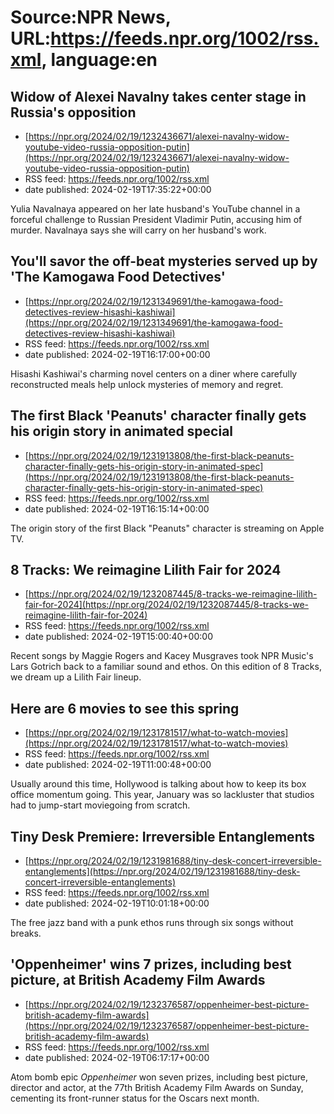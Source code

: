 # Source:NPR News, URL:https://feeds.npr.org/1002/rss.xml, language:en

## Widow of Alexei Navalny takes center stage in Russia's opposition
 - [https://npr.org/2024/02/19/1232436671/alexei-navalny-widow-youtube-video-russia-opposition-putin](https://npr.org/2024/02/19/1232436671/alexei-navalny-widow-youtube-video-russia-opposition-putin)
 - RSS feed: https://feeds.npr.org/1002/rss.xml
 - date published: 2024-02-19T17:35:22+00:00

Yulia Navalnaya appeared on her late husband's YouTube channel in a forceful challenge to Russian President Vladimir Putin, accusing him of murder. Navalnaya says she will carry on her husband's work.

## You'll savor the off-beat mysteries served up by 'The Kamogawa Food Detectives'
 - [https://npr.org/2024/02/19/1231349691/the-kamogawa-food-detectives-review-hisashi-kashiwai](https://npr.org/2024/02/19/1231349691/the-kamogawa-food-detectives-review-hisashi-kashiwai)
 - RSS feed: https://feeds.npr.org/1002/rss.xml
 - date published: 2024-02-19T16:17:00+00:00

Hisashi Kashiwai's charming novel centers on a diner where carefully reconstructed meals help unlock mysteries of memory and regret.

## The first Black 'Peanuts' character finally gets his origin story in animated special
 - [https://npr.org/2024/02/19/1231913808/the-first-black-peanuts-character-finally-gets-his-origin-story-in-animated-spec](https://npr.org/2024/02/19/1231913808/the-first-black-peanuts-character-finally-gets-his-origin-story-in-animated-spec)
 - RSS feed: https://feeds.npr.org/1002/rss.xml
 - date published: 2024-02-19T16:15:14+00:00

The origin story of the first Black "Peanuts" character is streaming on Apple TV.

## 8 Tracks: We reimagine Lilith Fair for 2024
 - [https://npr.org/2024/02/19/1232087445/8-tracks-we-reimagine-lilith-fair-for-2024](https://npr.org/2024/02/19/1232087445/8-tracks-we-reimagine-lilith-fair-for-2024)
 - RSS feed: https://feeds.npr.org/1002/rss.xml
 - date published: 2024-02-19T15:00:40+00:00

Recent songs by Maggie Rogers and Kacey Musgraves took NPR Music's Lars Gotrich back to a familiar sound and ethos. On this edition of 8 Tracks, we dream up a Lilith Fair lineup.

## Here are 6 movies to see this spring
 - [https://npr.org/2024/02/19/1231781517/what-to-watch-movies](https://npr.org/2024/02/19/1231781517/what-to-watch-movies)
 - RSS feed: https://feeds.npr.org/1002/rss.xml
 - date published: 2024-02-19T11:00:48+00:00

Usually around this time, Hollywood is talking about how to keep its box office momentum going. This year, January was so lackluster that studios had to jump-start moviegoing from scratch.

## Tiny Desk Premiere: Irreversible Entanglements
 - [https://npr.org/2024/02/19/1231981688/tiny-desk-concert-irreversible-entanglements](https://npr.org/2024/02/19/1231981688/tiny-desk-concert-irreversible-entanglements)
 - RSS feed: https://feeds.npr.org/1002/rss.xml
 - date published: 2024-02-19T10:01:18+00:00

The free jazz band with a punk ethos runs through six songs without breaks.

## 'Oppenheimer' wins 7 prizes, including best picture, at British Academy Film Awards
 - [https://npr.org/2024/02/19/1232376587/oppenheimer-best-picture-british-academy-film-awards](https://npr.org/2024/02/19/1232376587/oppenheimer-best-picture-british-academy-film-awards)
 - RSS feed: https://feeds.npr.org/1002/rss.xml
 - date published: 2024-02-19T06:17:17+00:00

Atom bomb epic <em>Oppenheimer</em> won seven prizes, including best picture, director and actor, at the 77th British Academy Film Awards on Sunday, cementing its front-runner status for the Oscars next month.

